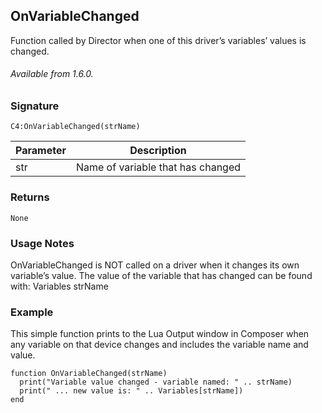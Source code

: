 ## OnVariableChanged

Function called by Director when one of this driver’s variables’ values is changed.

###### Available from 1.6.0.


### Signature

`C4:OnVariableChanged(strName)`	


| Parameter | Description |
| --- | --- |
| str | Name of variable that has changed |


### Returns

`None`


### Usage Notes

OnVariableChanged is NOT called on a driver when it changes its own variable’s value. The value of the variable that has changed can be found with: Variables strName


### Example

This simple function prints to the Lua Output window in Composer when any variable on that device changes and includes the variable name and value.

```
function OnVariableChanged(strName)
  print("Variable value changed - variable named: " .. strName)
  print(" ... new value is: " .. Variables[strName])
end
```